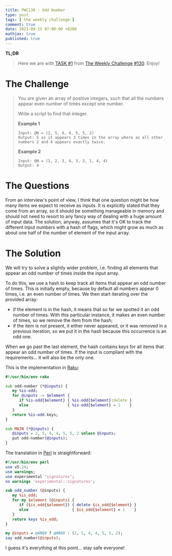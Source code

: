 ```yaml
---
title: PWC130 - Odd Number
type: post
tags: [ the weekly challenge ]
comment: true
date: 2021-09-15 07:00:00 +0200
mathjax: true
published: true
---
```


**TL;DR**

> Here we are with [TASK #1][] from [The Weekly Challenge][]
> [#130][]. Enjoy!

# The Challenge

> You are given an array of positive integers, such that all the numbers
> appear even number of times except one number.
>
> Write a script to find that integer.
>
> **Example 1**
>
>     Input: @N = (2, 5, 4, 4, 5, 5, 2)
>     Output: 5 as it appears 3 times in the array where as all other numbers 2 and 4 appears exactly twice.
>
> **Example 2**
>
>     Input: @N = (1, 2, 3, 4, 3, 2, 1, 4, 4)
>     Output: 4

# The Questions

From an interview's point of view, I think that one question might be
how many items we expect to receive as inputs. It is explicitly stated
that they come from an array, so it should be something manageable in
memory and should not need to resort to any fancy way of dealing with a
huge amount of input data. The solution, anyway, assumes that it's OK to
track the different input numbers with a hash of flags, which might grow
as much as about one half of the number of element of the input array.

# The Solution

We will try to solve a slightly wider problem, i.e. finding all elements
that appear an odd number of times inside the input array.

To do this, we use a hash to keep track all items that appear an odd
number of times. This is initially empty, because by default all numbers
appear 0 times, i.e. an even number of times. We then start iterating
over the provided array:

- if the element is in the hash, it means that so far we spotted it an
  odd number of times. With this particular instance, it makes an even
  number of times, so we remove the item from the hash;
- if the item is not present, it either never appeared, or it was
  removed in a previous iteration, so we put it in the hash because this
  occurrence is an odd one.

When we go past the last element, the hash contains keys for all items
that appear an odd number of times. If the input is compliant with the
requirements... it will also be the only one.

This is the implementation in [Raku][]:

```raku
#!/usr/bin/env raku

sub odd-number (*@inputs) {
   my %is-odd;
   for @inputs -> $element {
      if %is-odd{$element} { %is-odd{$element}:delete }
      else                 { %is-odd{$element} = 1    }
   }
   return %is-odd.keys;
}

sub MAIN (*@inputs) {
   @inputs = 2, 5, 4, 4, 5, 5, 2 unless @inputs;
   put odd-number(@inputs);
}
```

The translation in [Perl][] is straightforward:

```perl
#!/usr/bin/env perl
use v5.24;
use warnings;
use experimental 'signatures';
no warnings 'experimental::signatures';

sub odd_number (@inputs) {
   my %is_odd;
   for my $element (@inputs) {
      if ($is_odd{$element}) { delete $is_odd{$element} }
      else                   { $is_odd{$element} = 1    }
   }
   return keys %is_odd;
}

my @inputs = @ARGV ? @ARGV : (2, 5, 4, 4, 5, 5, 2);
say odd_number(@inputs);
```

I guess it's everything at this point... stay safe everyone!


[The Weekly Challenge]: https://theweeklychallenge.org/
[#130]: https://theweeklychallenge.org/blog/perl-weekly-challenge-130/
[TASK #1]: https://theweeklychallenge.org/blog/perl-weekly-challenge-130/#TASK1
[Perl]: https://www.perl.org/
[Raku]: https://raku.org/
